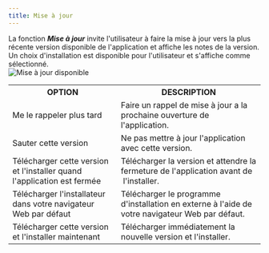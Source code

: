 ```yaml
---
title: Mise à jour
---
```

La fonction ***Mise à jour*** invite l&apos;utilisateur à faire la mise à jour vers la plus récente version disponible de l&apos;application et affiche les notes de la version. Un choix d&apos;installation est disponible pour l&apos;utilisateur et s&apos;affiche comme sélectionné.  
![Mise à jour disponible](/img/fr/rdm/windows/clip3587.png) 

<table>
	<tr>
		<th>
OPTION 
		</th>
		<th>
DESCRIPTION 
		</th>
	</tr>
	<tr>
		<td>
Me le rappeler plus tard 
		</td>
		<td>
Faire un rappel de mise à jour a la prochaine ouverture de l&apos;application. 
		</td>
	</tr>
	<tr>
		<td>
Sauter cette version 
		</td>
		<td>
Ne pas mettre à jour l&apos;application avec cette version. 
		</td>
	</tr>
	<tr>
		<td>
Télécharger cette version et l&apos;installer quand l&apos;application est fermée 
		</td>
		<td>
Télécharger la version et attendre la fermeture de l&apos;application avant de &#160;l&apos;installer. 
		</td>
	</tr>
	<tr>
		<td>
Télécharger l&apos;installateur dans votre navigateur Web par défaut 
		</td>
		<td>
Télécharger le programme d&apos;installation en externe à l&apos;aide de votre navigateur Web par défaut. 
		</td>
	</tr>
	<tr>
		<td>
Télécharger cette version et l&apos;installer maintenant 
		</td>
		<td>
Télécharger immédiatement la nouvelle version et l&apos;installer. 
		</td>
	</tr>
</table>


